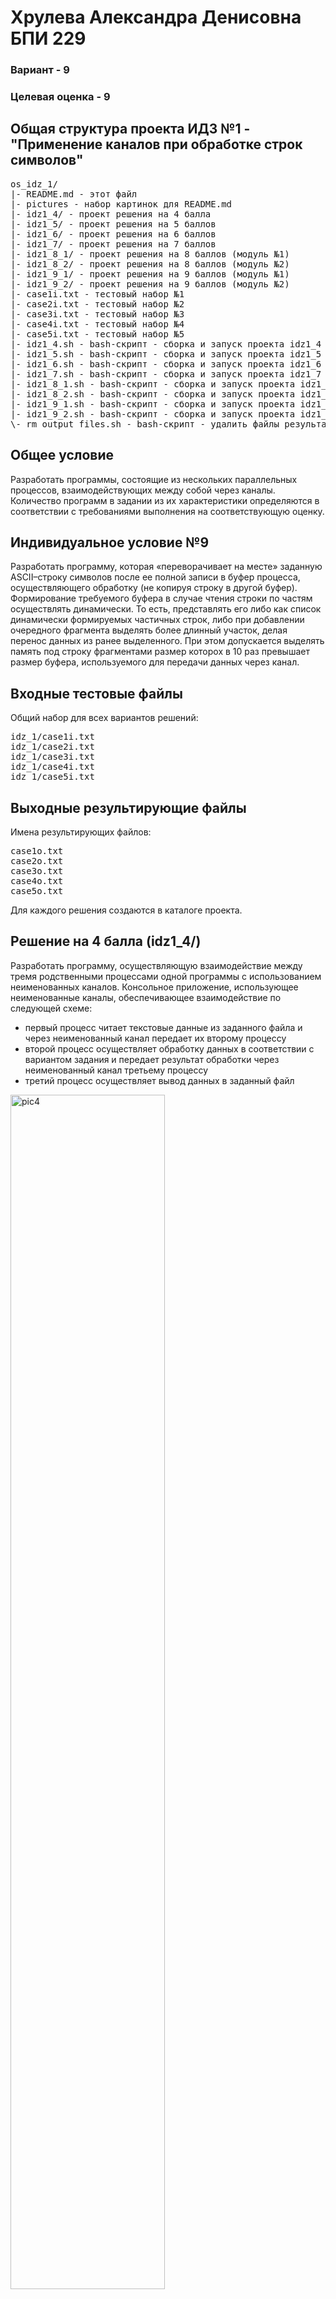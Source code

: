 # Хрулева Александра Денисовна БПИ 229

### Вариант - 9

### Целевая оценка - 9

## Общая структура проекта ИДЗ №1 - "Применение каналов при обработке строк символов"
<pre>
os_idz_1/
|- README.md - этот файл
|- pictures - набор картинок для README.md
|- idz1_4/ - проект решения на 4 балла
|- idz1_5/ - проект решения на 5 баллов
|- idz1_6/ - проект решения на 6 баллов
|- idz1_7/ - проект решения на 7 баллов
|- idz1_8_1/ - проект решения на 8 баллов (модуль №1)
|- idz1_8_2/ - проект решения на 8 баллов (модуль №2)
|- idz1_9_1/ - проект решения на 9 баллов (модуль №1)
|- idz1_9_2/ - проект решения на 9 баллов (модуль №2)
|- case1i.txt - тестовый набор №1
|- case2i.txt - тестовый набор №2
|- case3i.txt - тестовый набор №3
|- case4i.txt - тестовый набор №4
|- case5i.txt - тестовый набор №5
|- idz1_4.sh - bash-скрипт - сборка и запуск проекта idz1_4
|- idz1_5.sh - bash-скрипт - сборка и запуск проекта idz1_5
|- idz1_6.sh - bash-скрипт - сборка и запуск проекта idz1_6
|- idz1_7.sh - bash-скрипт - сборка и запуск проекта idz1_7
|- idz1_8_1.sh - bash-скрипт - сборка и запуск проекта idz1_8_1
|- idz1_8_2.sh - bash-скрипт - сборка и запуск проекта idz1_8_2
|- idz1_9_1.sh - bash-скрипт - сборка и запуск проекта idz1_9_1
|- idz1_9_2.sh - bash-скрипт - сборка и запуск проекта idz1_9_2
\- rm_output_files.sh - bash-скрипт - удалить файлы результатов по маске "case?o.txt"
</pre>

## Общее условие
Разработать программы, состоящие из нескольких параллельных процессов, взаимодействующих между собой через каналы. Количество программ в задании из их характеристики определяются в соответствии с требованиями выполнения на соответствующую оценку.

## Индивидуальное условие №9
Разработать программу, которая «переворачивает на месте» заданную ASCII–строку символов после ее полной записи в буфер процесса, осуществляющего обработку (не копируя строку в другой буфер). Формирование требуемого буфера в случае чтения строки по частям осуществлять динамически. То есть, представлять его либо как список динамически формируемых частичных строк, либо при добавлении очередного фрагмента выделять более длинный участок, делая перенос данных из ранее выделенного. При этом допускается выделять память под строку фрагментами размер которох в 10 раз превышает размер буфера, используемого для передачи данных через канал.

## Входные тестовые файлы
Общий набор для всех вариантов решений:
<pre>
idz_1/case1i.txt
idz_1/case2i.txt
idz_1/case3i.txt
idz_1/case4i.txt
idz_1/case5i.txt
</pre>

## Выходные результирующие файлы
Имена результирующих файлов:
<pre>
case1o.txt
case2o.txt
case3o.txt
case4o.txt
case5o.txt
</pre>
Для каждого решения создаются в каталоге проекта.

## Решение на 4 балла (idz1_4/)
Разработать программу, осуществляющую взаимодействие между тремя родственными процессами одной программы с использованием неименованных каналов.
Консольное приложение, использующее неименованные каналы, обеспечивающее взаимодействие по следующей схеме:
- первый процесс читает текстовые данные из заданного файла и через неименованный канал передает их второму процессу 
- второй процесс осуществляет обработку данных в соответствии с вариантом задания и передает результат обработки через неименованный канал третьему процессу 
- третий процесс осуществляет вывод данных в заданный файл

<img src="pictures/pic4.png" alt="pic4" width="70%">

Командная строка:
<pre>
idz1_4 -i input_file_name -o output_file_name
</pre>

## Решение на 5 баллов (idz1_5/)
Разработать программу, в которой взаимодействие между тремя родственными процессами одной программы осуществляется через именованные каналы. 
Консольное приложение, использующее именованные каналы, обеспечивающее взаимодействие по следующей схеме:
- первый процесс читает текстовые данные из заданного файла и через именованный канал передает их второму процессу 
- второй процесс осуществляет обработку данных в соответствии с заданием и передает результат обработки через именованный канал третьему процессу 
- третий процесс осуществляет вывод данных в заданный файл

<img src="pictures/pic5.png" alt="pic5" width="70%">

Командная строка:
<pre>
idz1_5 -i input_file_name -o output_file_name
</pre>

## Решение на 6 баллов (idz1_6/)
Разработать программу, которая осуществляет взаимодействие между двумя родственными процессами одной программы с использованием неименованных каналов.
Консольное приложение, использующее неименованные каналы, обеспечивающее взаимодействие по следующей схеме:
- первый процесс читает текстовые данные из заданного файла и через неименованный канал передает их второму процессу 
- второй процесс осуществляет обработку данных в соответствии с заданием и передает результат обработки через неименованный канал обратно первому процессу 
- первый процесс осуществляет вывод данных в заданный файл

<img src="pictures/pic6.png" alt="pic6" width="70%">

Командная строка:
<pre>
idz1_6 -i input_file_name -o output_file_name
</pre>

## Решение на 7 баллов (idz1_7/)
Разработать программу, которая осуществляет взаимодействие между двумя родственными процессами одной программы с использованием именованных каналов.
Консольное приложение, использующее именованные каналы, обеспечивающее взаимодействие по следующей схеме:
- первый процесс читает текстовые данные из заданного файла и через именованный канал передает их второму процессу
- второй процесс осуществляет обработку данных в соответствии с заданием и передает результат обработки через именованный канал обратно первому процессу
- первый процесс осуществляет вывод данных в заданный файл

<img src="pictures/pic7.png" alt="pic7" width="70%">

Командная строка:
<pre>
idz1_7 -i input_file_name -o output_file_name
</pre>

## Решение на 8 баллов (idz1_8_1/ + idz1_8_2/)
Разработать программный продукт, в котором осуществляется взаимодействие между двумя независимыми процессами разных программ с использованием именованных каналов.
Консольное приложение, использующее именованные каналы, обеспечивающее взаимодействие по следующей схеме:
- первый процесс читает текстовые данные из заданного файла и через именованный канал передает их второму процессу 
- второй процесс осуществляет обработку данных в соответствии с заданием и передает результат обработки через именованный канал обратно первому процессу 
- первый процесс осуществляет вывод данных в заданный файл

<img src="pictures/pic8.png" alt="pic8" width="70%">

Командная строка:
<pre>
idz1_8_1 -i input_file_name -o output_file_name
idz1_8_2
</pre>

## Решение на 9 баллов (idz1_9_1/ + idz1_9_2/)
Разработать программный продукт, в котором осуществляется взаимодействие между двумя независимыми процессами разных программ с использованием именованных каналов. Обмен данными ведется за счет многократной передачи текста через ограниченные по размеру буферы.
Консольное приложение, использующее именованные каналы, обеспечивающее взаимодействие по следующей схеме:
- первый процесс читает ограниченную порцию текстовых данных из заданного файла и через именованный канал передает их второму процессу
- второй процесс осуществляет обработку части данных в соответствии с заданием и при необходимости передает результат обработки (если он при этом сформировался) через именованный канал обратно первому процессу или получает от него следующую порцию
- первый процесс осуществляет вывод результата в заданный файл или сразу, или по частям в зависимости от условия задачи и размера буфера, используемого для пересылки данных
  
<img src="pictures/pic9.png" alt="pic9" width="70%">

Командная строка:
<pre>
idz1_9_1 -i input_file_name -o output_file_name
idz1_9_2
</pre>
